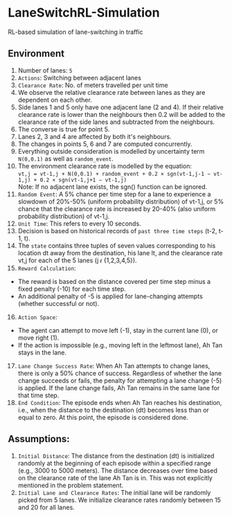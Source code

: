 # LaneSwitchRL-Simulation
RL-based simulation of lane-switching in traffic

## Environment

1. Number of lanes: `5`
2. `Actions`: Switching between adjacent lanes
3. `Clearance Rate`: No. of meters travelled per unit time
4. We observe the relative clearance rate between lanes as they are dependent on each other.
5. Side lanes 1 and 5 only have one adjacent lane (2 and 4). If their relative clearance rate is lower than the neighbours then 0.2 will be added to the clearance rate of the side lanes and subtracted from the neighbours.
6. The converse is true for point 5.
7. Lanes 2, 3 and 4 are affected by both it's neighbours.
8. The changes in points 5, 6 and 7 are computed concurrently.
9. Everything outside consideration is modelled by uncertainty term `N(0,0.1)` as well as `random_event`.
10. The environment clearance rate is modelled by the equation:  
    `vt,j = vt-1,j + N(0,0.1) + random_event + 0.2 × sgn(vt-1,j-1 − vt-1,j) + 0.2 × sgn(vt-1,j+1 − vt-1,j)`  
    Note: If no adjacent lane exists, the sgn() function can be ignored.
11. `Random Event`: A 5% chance per time step for a lane to experience a slowdown of 20%-50% (uniform probability distribution) of vt-1,j, or 5% chance that the clearance rate is increased by 20-40% (also uniform probability distribution) of vt-1,j.
12. `Unit Time`: This refers to every 10 seconds.
13. Decision is based on historical records of `past three time steps` (t-2, t-1, t).
14. The `state` contains three tuples of seven values corresponding to his location dt away from the destination, his lane lt, and the clearance rate vt,j for each of the 5 lanes (j 𝜖 {1,2,3,4,5}).
15. `Reward Calculation`: 
- The reward is based on the distance covered per time step minus a fixed penalty (-10) for each time step. 
- An additional penalty of -5 is applied for lane-changing attempts (whether successful or not).
16. `Action Space`: 
- The agent can attempt to move left (-1), stay in the current lane (0), or move right (1).
- If the action is impossible (e.g., moving left in the leftmost lane), Ah Tan stays in the lane.
17. `Lane Change Success Rate`: When Ah Tan attempts to change lanes, there is only a 50% chance of success. Regardless of whether the lane change succeeds or fails, the penalty for attempting a lane change (-5) is applied. If the lane change fails, Ah Tan remains in the same lane for that time step.
18. `End Condition`: The episode ends when Ah Tan reaches his destination, i.e., when the distance to the destination (dt) becomes less than or equal to zero. At this point, the episode is considered done.

## Assumptions:

1. `Initial Distance`: The distance from the destination (dt) is initialized randomly at the beginning of each episode within a specified range (e.g., 3000 to 5000 meters). The distance decreases over time based on the clearance rate of the lane Ah Tan is in. This was not explicitly mentioned in the problem statement.
2. `Initial Lane and Clearance Rates`: The initial lane will be randomly picked from 5 lanes. We initialize clearance rates randomly between 15 and 20 for all lanes. 